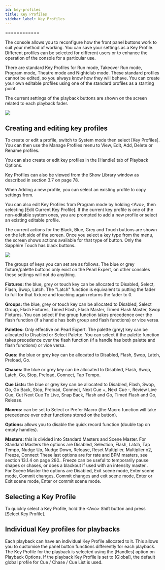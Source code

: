 ```yaml
---
id: key-profiles 
title: Key Profiles
sidebar_label: Key Profiles
---
```

============

The console allows you to reconfigure how the front panel buttons work
to suit your method of working. You can save your settings as a Key
Profile. Different profiles can be selected for different users or to
enhance the operation of the console for a particular use.

There are standard Key Profiles for Run mode, Takeover Run mode, Program
mode, Theatre mode and Nightclub mode. These standard profiles cannot be
edited, so you always know how they will behave. You can create your own
editable profiles using one of the standard profiles as a starting
point.

The current settings of the playback buttons are shown on the screen
related to each playback fader.

![](/docs/images/image301.png)

Creating and editing key profiles
---------------------------------

To create or edit a profile, switch to System mode then select \[Key
Profiles\]. You can then use the Manage Profiles menu to View, Edit,
Add, Delete or Rename profiles.

You can also create or edit key profiles in the \[Handle\] tab of
Playback Options.

Key Profiles can also be viewed from the Show Library window as
described in section 3.7 on page 78.

When Adding a new profile, you can select an existing profile to copy
settings from.

You can also edit Key Profiles from Program mode by holding \<Avo\>,
then selecting \[Edit Current Key Profile\]. If the current key profile
is one of the non-editable system ones, you are prompted to add a new
profile or select an existing editable profile.

The current actions for the Black, Blue, Grey and Touch buttons are
shown on the left side of the screen. Once you select a key type from
the menu, the screen shows actions available for that type of button.
Only the Sapphire Touch has black buttons.

![](/docs/images/image326.png)

The groups of keys you can set are as follows. The blue or grey
fixture/palette buttons only exist on the Pearl Expert, on other
consoles these settings will not do anything.

**Fixtures:** the blue, grey or touch key can be allocated to Disabled,
Select, Flash, Swop, Latch. The "Latch" function is equivalent to
putting the fader to full for that fixture and touching again returns
the fader to 0.

**Groups:** the blue, grey or touch key can be allocated to Disabled,
Select Group, Flash Fixtures, Timed Flash, Flash Master, Timed Flash
Master, Swop Fixtures. You can select if the group function takes
precedence over the flash function (if a handle has both group and flash
functions) or vice versa.

**Palettes:** Only effective on Pearl Expert. The palette (grey) key can
be allocated to Disabled or Select Palette. You can select if the
palette function takes precedence over the flash function (if a handle
has both palette and flash functions) or vice versa.

**Cues:** the blue or grey key can be allocated to Disabled, Flash,
Swop, Latch, Preload, Go.

**Chases:** the blue or grey key can be allocated to Disabled, Flash,
Swop, Latch, Go, Stop, Preload, Connect, Tap Tempo.

**Cue Lists:** the blue or grey key can be allocated to Disabled, Flash,
Swop, Go, Go Back, Stop, Preload, Connect, Next Cue +, Next Cue -,
Review Live Cue, Cut Next Cue To Live, Snap Back, Flash and Go, Timed
Flash and Go, Release.

**Macros:** can be set to Select or Prefer Macro (the Macro function
will take precedence over other functions stored on the button).

**Options:** allows you to disable the quick record function (double tap
on empty handles).

**Masters:** this is divided into Standard Masters and Scene Master. For
Standard Masters the options are Disabled, Selection, Flash, Latch, Tap
Tempo, Nudge Up, Nudge Down, Release, Reset Multiplier, Multiplier x2,
Freeze, Connect These last options are for rate and BPM masters, see
section 13.1.4 on page 280.. Freeze can be useful to temporarily pause
shapes or chases, or does a blackout if used with an intensity master..\
For Scene Master the options are Disabled, Exit scene mode, Enter scene
mode, Commit changes, Commit changes and exit scene mode, Enter or Exit
scene mode, Enter or commit scene mode.

Selecting a Key Profile
-----------------------

To quickly select a Key Profile, hold the \<Avo\> Shift button and press
\[Select Key Profile\].

Individual Key profiles for playbacks
-------------------------------------

Each playback can have an individual Key Profile allocated to it. This
allows you to customise the panel button functions differently for each
playback. The Key Profile for the playback is selected using the
\[Handles\] option on Playback Options. If the playback Key Profile is
set to \[Global\], the default global profile for Cue / Chase / Cue List
is used.


